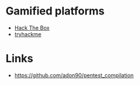 
# Gamified platforms

- [Hack The Box](https://www.hackthebox.com/)
- [tryhackme](https://tryhackme.com/>)

# Links

- https://github.com/adon90/pentest_compilation
